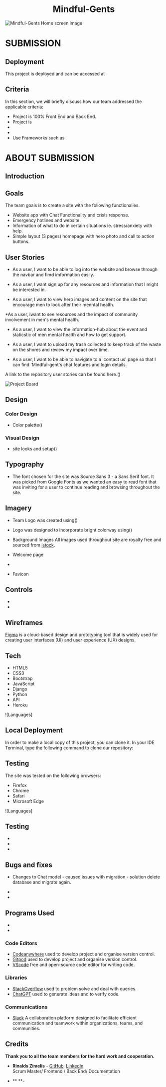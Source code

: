 <h1 align="center">
<strong>
Mindful-Gents
 </strong>
 </h1>

![Mindful-Gents Home screen image]()

# SUBMISSION

## Deployment

This project is deployed and can be accessed at

## Criteria

In this section, we will briefly discuss how our team addressed the applicable criteria:


 - Project is 100% Front End and Back End.
 - Project is
 - 
 - 
 - Use Frameworks such as
  

 # ABOUT SUBMISSION
  

 ## Introduction
     


 ## Goals

   The team goals is to create a site with the following functionalies.

  * Website app with Chat Functionality and crisis response.
  * Emergency hotlines and website.
  * Information of what to do in certain situations ie. stress/anxiety with help.
  * Simple layout (3 pages) homepage with hero photo and call to action buttons.


## User Stories


* As a user, I want to be able to log into the website and browse through the navbar and fimd imformation 
 easily.

* As a user, I  want sign up for any  resources and information that I might be interested in.

* As a user, I want to view hero images and content on the site that encourage men to look after their    menntal health.

*As a user, Iwant to see  resources and the impact of community involvement in men's mental health.

* As a user, I want to view the information-hub about the event and staticstic of men mental health and 
  how to get support.

* As a user, I want to upload my trash collected to keep track of the waste on the shores and review my impact over time.

* As a user, I want to be able to navigate to a 'contact us' page so that I can find 'Mindful-gent's chat features and login details.








  
A link to the repository user stories can be found here.()

![Project Board](/readme-image/Mindful-Gents-project-board.png) 

## Design

  ### Color Design
  
  * Color palette()


  
  ### Visual Design

  * site looks and setup()
  
 
## Typography
 
 *  The font chosen for the site was Source Sans 3 - a Sans Serif font. It was picked from Google Fonts 
    as we wanted an easy to read font that was inviting for a user to continue reading and browsing throughout the site.  

## Imagery
 * Team Logo was created using()
  * Logo was designed to incorporate bright colorway using() 
  
  * Background Images All images used throughout site are royalty free and sourced from [istock](www.istock.com).

   * Welcome page
   * 


  * Favicon

## Controls
 -
 -

## Wireframes
 [Figma](www.figma.com) is a cloud-based design and prototyping tool that is widely used for creating user interfaces (UI) and user experience (UX) designs. 


## Tech
  
* HTML5
* CSS3
* Bootstrap
* JavaScript
* Django
* Python
* API
* Heroku

![Languages]


## Local Deployment

In order to make a local copy of this project, you can clone it.
In your IDE Terminal, type the following command to clone our repository:


## Testing

The site was tested on the following browsers: 
- Firefox
- Chrome
- Safari
- Microsoft Edge
  
  
![Languages]


## Testing
 -
 -
 -


## Bugs and fixes
 - Changes to Chat model - caused issues with migration - solution delete database and migrate again.

 -
 -

## Programs Used
 -
 -

  ### Code Editors

* [Codeanywhere](https://app.codeanywhere.com/) used to develop project and organise version control.
* [Gitpod](https://gitpod.io/) used to develop project and organise version control.
* [VScode](https://code.visualstudio.com/) free and open-source code editor for writing code.

### Libraries

 * [StackOverflow](https://stackoverflow.com/) used to problem solve and deal with queries.
 * [ChatGPT](https://chat.openai.com/) used to generate ideas and to verify code.

### Communications

* [Slack](https://slack.com/intl/en-ie/) A collaboration platform designed to facilitate efficient 
   communication and teamwork within organizations, teams, and communities.

## Credits
  
  **Thank you to all the team members for the hard work and cooperation.**
  
  

 - **Rinalds Zimelis** - [GitHub](https://github.com/rinalds98), [LinkedIn](https://www.linkedin.com/in/rinalds-zimelis/)  
  Scrum Master/ Frontend / Back End/ Documentation
  
 - ** **-
 
